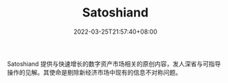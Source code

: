 ﻿---
weight: 
title: "Satoshiand"
description: "Satoshiand 提供与快速增长的数字资产市场相关的原创内容，发人深省与可指导操作的见解"
date: 2022-03-25T21:57:40+08:00
lastmod: 2022-03-25T16:45:40+08:00
draft: false
authors: ["Metabd"]
featuredImage: "satoshiand.jpg"
link: ""
tags: ["元宇宙资讯","Satoshiand"]
categories: ["navigation"]
navigation: ["元宇宙资讯"]
lightgallery: true
toc: true
pinned: false
recommend: false
recommend1: false
---
Satoshiand 提供与快速增长的数字资产市场相关的原创内容，发人深省与可指导操作的见解。其使命是剔除新经济市场中现有的信息不对称问题。
